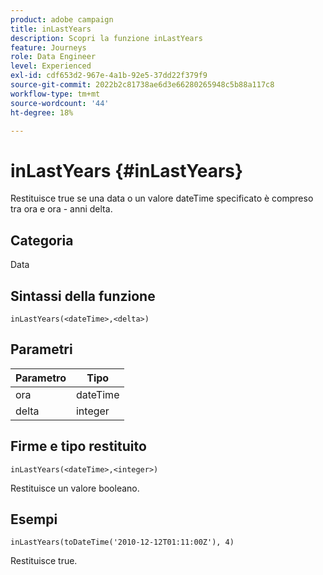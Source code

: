 ```yaml
---
product: adobe campaign
title: inLastYears
description: Scopri la funzione inLastYears
feature: Journeys
role: Data Engineer
level: Experienced
exl-id: cdf653d2-967e-4a1b-92e5-37dd22f379f9
source-git-commit: 2022b2c81738ae6d3e66280265948c5b88a117c8
workflow-type: tm+mt
source-wordcount: '44'
ht-degree: 18%

---
```


# inLastYears {#inLastYears}

Restituisce true se una data o un valore dateTime specificato è compreso tra ora e ora - anni delta.

## Categoria

Data

## Sintassi della funzione

`inLastYears(<dateTime>,<delta>)`

## Parametri

| Parametro | Tipo |
|-----------|------------------|
| ora | dateTime |
| delta | integer |

## Firme e tipo restituito

`inLastYears(<dateTime>,<integer>)`

Restituisce un valore booleano.

## Esempi

`inLastYears(toDateTime('2010-12-12T01:11:00Z'), 4)`

Restituisce true.
